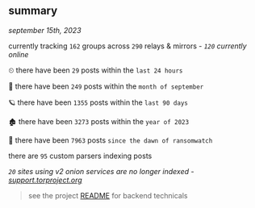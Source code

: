 
## summary
_september 15th, 2023_

currently tracking `162` groups across `290` relays & mirrors - _`120` currently online_

⏲ there have been `29` posts within the `last 24 hours`

🦈 there have been `249` posts within the `month of september`

🪐 there have been `1355` posts within the `last 90 days`

🏚 there have been `3273` posts within the `year of 2023`

🦕 there have been `7963` posts `since the dawn of ransomwatch`

there are `95` custom parsers indexing posts

_`20` sites using v2 onion services are no longer indexed - [support.torproject.org](https://support.torproject.org/onionservices/v2-deprecation/)_

> see the project [README](https://github.com/joshhighet/ransomwatch#ransomwatch--) for backend technicals
